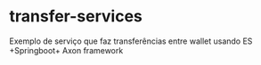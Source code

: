 # transfer-services
Exemplo de serviço que faz transferências entre wallet usando ES +Springboot+ Axon framework
